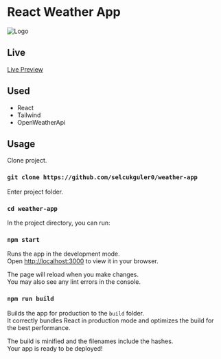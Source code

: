 # React Weather App

![Logo](https://i.imgur.com/rN9thus.png)

## Live

[Live Preview](https://i.imgur.com/mMG58DV.png)

## Used
- React
- Tailwind
- OpenWeatherApi

## Usage

Clone project.

### `git clone https://github.com/selcukguler0/weather-app`

Enter project folder.

### `cd weather-app`

In the project directory, you can run:

### `npm start`

Runs the app in the development mode.\
Open [http://localhost:3000](http://localhost:3000) to view it in your browser.

The page will reload when you make changes.\
You may also see any lint errors in the console.

### `npm run build`

Builds the app for production to the `build` folder.\
It correctly bundles React in production mode and optimizes the build for the best performance.

The build is minified and the filenames include the hashes.\
Your app is ready to be deployed!
